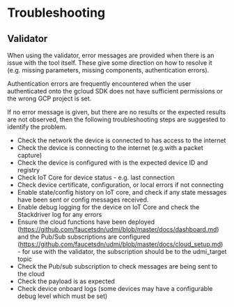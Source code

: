 # Troubleshooting

## Validator 
When using the validator, error messages are provided when there is an issue
with the tool itself. These give some direction on how to resolve it
(e.g. missing parameters, missing components, authentication errors).

Authentication errors are frequently encountered when the user authenticated
onto the gcloud SDK does not have sufficient permissions or the wrong GCP
project is set.

If no error message is given, but there are no results or the expected results
are not observed, then the following troubleshooting steps are suggested to
identify the problem.

- Check the network the device is connected to has access to the internet
- Check the device is connecting to the internet (e.g.with a packet capture)
- Check the device is configured with is the expected device ID and registry
- Check IoT Core for device status - e.g. last connection
- Check device certificate, configuration, or local errors if not connecting
- Enable state/config history on IoT core, and check if any state messages have
  been sent or config messages received.
- Enable debug logging for the device on IoT Core and check the Stackdriver log
  for any errors
- Ensure the cloud functions have been deployed
  (https://github.com/faucetsdn/udmi/blob/master/docs/dashboard.md) and the
  Pub/Sub subscriptions are configured
  (https://github.com/faucetsdn/udmi/blob/master/docs/cloud_setup.md) - for use
  with the validator, the subscription should be to the udmi_target topic
- Check the Pub/sub subscription to check messages are being sent to the cloud 
- Check the payload is as expected
- Check device onboard logs (some devices may have a configurable debug level
  which must be set)


